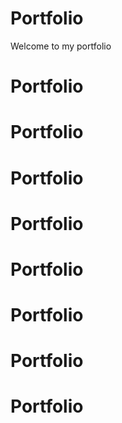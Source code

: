 # Portfolio
Welcome to my portfolio
# Portfolio
# Portfolio
# Portfolio
# Portfolio
# Portfolio
# Portfolio
# Portfolio
# Portfolio
